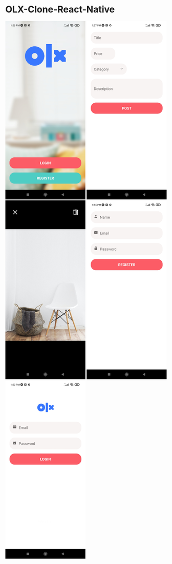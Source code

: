 # OLX-Clone-React-Native
<img src="images/1.jpg" width=250 />
<img src="images/2.jpg" width=250 />
<img src="images/3.jpg" width=250 />
<img src="images/4.jpg" width=250 />
<img src="images/5.jpg" width=250 />

